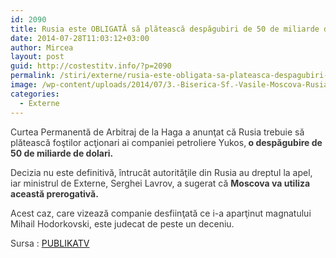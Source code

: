 ```yaml
---
id: 2090
title: Rusia este OBLIGATĂ să plătească despăgubiri de 50 de miliarde de dolari
date: 2014-07-28T11:03:12+03:00
author: Mircea
layout: post
guid: http://costestitv.info/?p=2090
permalink: /stiri/externe/rusia-este-obligata-sa-plateasca-despagubiri-de-50-de-miliarde-de-dolari/
image: /wp-content/uploads/2014/07/3.-Biserica-Sf.-Vasile-Moscova-Rusia.jpg
categories:
  - Externe
---
```

<p style="color: #393838;">
  Curtea Permanentă de Arbitraj de la Haga a anunţat că Rusia trebuie să plătească foştilor acţionari ai companiei petroliere Yukos,<strong> o despăgubire de 50 de miliarde de dolari.</strong><!--more-->
</p>

<p style="color: #393838;">
  Decizia nu este definitivă, întrucât autorităţile din Rusia au dreptul la apel, iar ministrul de Externe, Serghei Lavrov, a sugerat că <strong>Moscova va utiliza această prerogativă.</strong>
</p>

<p style="color: #393838;">
  Acest caz, care vizează companie desfiinţată ce i-a aparţinut magnatului Mihail Hodorkovski, este judecat de peste un deceniu.
</p>

<p style="color: #393838;">
  Sursa : <a href="http://PUBLIKA.MD">PUBLIKATV</a>
</p>